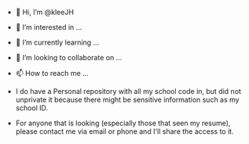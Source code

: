 - 👋 Hi, I’m @kleeJH
- 👀 I’m interested in ...
- 🌱 I’m currently learning ...
- 💞️ I’m looking to collaborate on ...
- 📫 How to reach me ...

- I do have a Personal repository with all my school code in, but did not unprivate it because there might be sensitive information such as my school ID.
- For anyone that is looking (especially those that seen my resume), please contact me via email or phone and I'll share the access to it.

<!---
kleeJH/kleeJH is a ✨ special ✨ repository because its `README.md` (this file) appears on your GitHub profile.
You can click the Preview link to take a look at your changes.
--->
